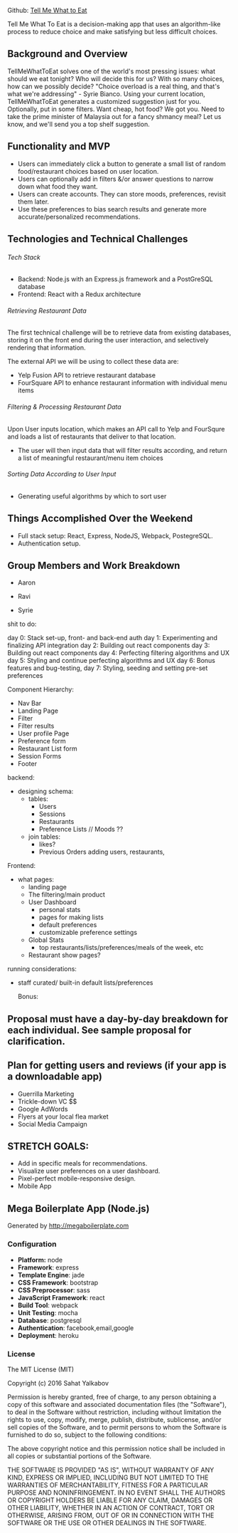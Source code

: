 Github: [Tell Me What to Eat](https://github.com/ravisraval/TellMeWhatToEat)


Tell Me What To Eat is a decision-making app that uses an algorithm-like process to reduce choice and make satisfying but less difficult choices.

## Background and Overview

  TellMeWhatToEat solves one of the world's most pressing issues: what should we eat tonight? Who will decide this for us? With so many choices, how can we possibly decide? "Choice overload is a real thing, and that's what we're addressing" - Syrie Bianco. Using your current location, TellMeWhatToEat generates a customized suggestion just for you. Optionally, put in some filters. Want cheap, hot food? We got you. Need to take the prime minister of Malaysia out for a fancy shmancy meal? Let us know, and we'll send you a top shelf suggestion.

## Functionality and MVP
  - Users can immediately click a button to generate a small list of random food/restaurant choices based on user location.
  - Users can optionally add in filters &/or answer questions to narrow down what food they want.
  - Users can create accounts. They can store moods, preferences, revisit them later.
  - Use these preferences to bias search results and generate more accurate/personalized recommendations.

## Technologies and Technical Challenges
###### Tech Stack
  *  Backend: Node.js with an Express.js framework and a PostGreSQL database
  *  Frontend: React with a Redux architecture

###### Retrieving Restaurant Data
The first technical challenge will be to retrieve data from existing databases, storing it on the front end during the user interaction, and selectively rendering that information.

The external API we will be using to collect these data are:
  *  Yelp Fusion API to retrieve restaurant database
  *  FourSquare API to enhance restaurant information with individual menu items

###### Filtering & Processing Restaurant Data

  Upon User inputs location, which makes an API call to Yelp and FourSqure and loads a list of restaurants that deliver to that location.
  * The user will then input data that will filter results according, and return a list of meaningful restaurant/menu item choices

###### Sorting Data According to User Input
  *  Generating useful algorithms by which to sort user

## Things Accomplished Over the Weekend
  *  Full stack setup: React, Express, NodeJS, Webpack, PostegreSQL.
  *  Authentication setup.

## Group Members and Work Breakdown
  *  Aaron

  *  Ravi

  *  Syrie

shit to do:

day 0: Stack set-up, front- and back-end auth
day 1: Experimenting and finalizing API integration
day 2: Building out react components
day 3: Building out react components
day 4: Perfecting filtering algorithms and UX
day 5: Styling and continue perfecting algorithms and UX
day 6: Bonus features and bug-testing,
day 7: Styling, seeding and setting pre-set preferences

Component Hierarchy:
  - Nav Bar
  - Landing Page
  - Filter
  - Filter results
  - User profile Page
  - Preference form
  - Restaurant List form
  - Session Forms
  - Footer


  backend:
  * designing schema:
    * tables:
      - Users
      - Sessions
      - Restaurants
      - Preference Lists // Moods ??
    * join tables:
      - likes?
      - Previous Orders
  adding users, restaurants,

  Frontend:
  * what pages:
    - landing page
    - The filtering/main product
    - User Dashboard
      - personal stats
      - pages for making lists
      - default preferences
      - customizable preference settings
    - Global Stats
      - top restaurants/lists/preferences/meals of the week, etc
    - Restaurant show pages?

running considerations:
- staff curated/ built-in default lists/preferences

  Bonus:

## Proposal must have a day-by-day breakdown for each individual. See sample proposal for clarification.

## Plan for getting users and reviews (if your app is a downloadable app)
  *  Guerrilla Marketing
  *  Trickle-down VC $$
  *  Google AdWords
  *  Flyers at your local flea market
  *  Social Media Campaign


## STRETCH GOALS:
*  Add in specific meals for recommendations.
*  Visualize user preferences on a user dashboard.
*  Pixel-perfect mobile-responsive design.
*  Mobile App





## Mega Boilerplate App (Node.js)

Generated by http://megaboilerplate.com

### Configuration
- **Platform:** node
- **Framework**: express
- **Template Engine**: jade
- **CSS Framework**: bootstrap
- **CSS Preprocessor**: sass
- **JavaScript Framework**: react
- **Build Tool**: webpack
- **Unit Testing**: mocha
- **Database**: postgresql
- **Authentication**: facebook,email,google
- **Deployment**: heroku

### License
The MIT License (MIT)

Copyright (c) 2016 Sahat Yalkabov

Permission is hereby granted, free of charge, to any person obtaining a copy of this software and associated documentation files (the "Software"), to deal in the Software without restriction, including without limitation the rights to use, copy, modify, merge, publish, distribute, sublicense, and/or sell copies of the Software, and to permit persons to whom the Software is furnished to do so, subject to the following conditions:

The above copyright notice and this permission notice shall be included in all copies or substantial portions of the Software.

THE SOFTWARE IS PROVIDED "AS IS", WITHOUT WARRANTY OF ANY KIND, EXPRESS OR IMPLIED, INCLUDING BUT NOT LIMITED TO THE WARRANTIES OF MERCHANTABILITY, FITNESS FOR A PARTICULAR PURPOSE AND NONINFRINGEMENT. IN NO EVENT SHALL THE AUTHORS OR COPYRIGHT HOLDERS BE LIABLE FOR ANY CLAIM, DAMAGES OR OTHER LIABILITY, WHETHER IN AN ACTION OF CONTRACT, TORT OR OTHERWISE, ARISING FROM, OUT OF OR IN CONNECTION WITH THE SOFTWARE OR THE USE OR OTHER DEALINGS IN THE SOFTWARE.
